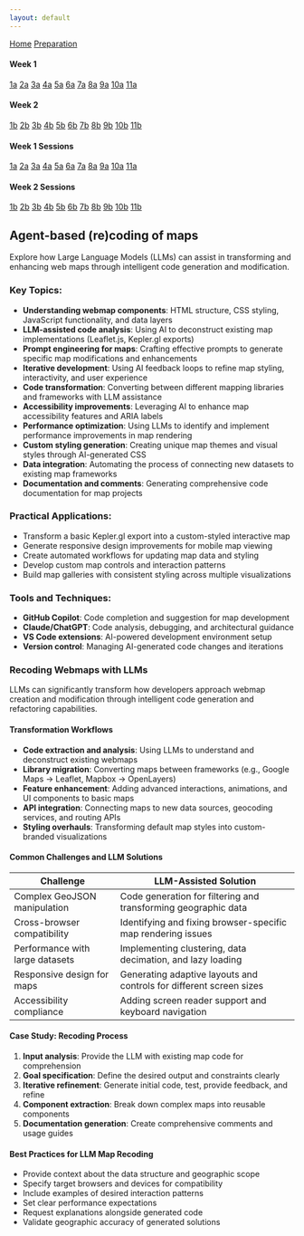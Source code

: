 ```yaml
---
layout: default
---
```


<a name="top"></a>

<div class="session-nav-sidebar">
  <a href="./index.html" class="session-nav-home">Home</a>
  <a href="./workshop-prep.html" class="session-nav-prep">Preparation</a>
  
  <div class="session-nav-week">
    <h4>Week 1</h4>
    <a href="./index.html#1a-introduction-to-spatial-humanities" class="session-nav-button">1a</a>
    <a href="./index.html#2a-modeling-spatial-data-for-the-humanities" class="session-nav-button">2a</a>
    <a href="./index.html#3a-critical-review-of-projects" class="session-nav-button">3a</a>
    <a href="./index.html#4a-semantic-annotation-with-recogito-and-visualizing-spatial-data-with-kepler" class="session-nav-button">4a</a>
    <a href="./index.html#5a-github-github-desktop-markdown-and-github-pages" class="session-nav-button">5a</a>
    <a href="./index.html#6a-github-github-desktop-markdown-and-github-pages-continued" class="session-nav-button">6a</a>
    <a href="./index.html#7a-map-visualization" class="session-nav-button">7a</a>
    <a href="./index.html#8a-intro-to-qgis" class="session-nav-button">8a</a>
    <a href="./index.html#9a-intro-to-qgis-continued" class="session-nav-button">9a</a>
    <a href="./index.html#10a-visit-to-bibliothèque-détude-et-de-conservation" class="session-nav-button">10a</a>
    <a href="./index.html#11a-agent-based-recoding-of-maps" class="session-nav-button">11a</a>
  </div>
  
  <div class="session-nav-week">
    <h4>Week 2</h4>
    <a href="./index.html#1b-xxxx" class="session-nav-button">1b</a>
    <a href="./index.html#2b-xxxx" class="session-nav-button">2b</a>
    <a href="./index.html#3b-xxxx" class="session-nav-button">3b</a>
    <a href="./index.html#4b-xxx" class="session-nav-button">4b</a>
    <a href="./index.html#5b-xxxx" class="session-nav-button">5b</a>
    <a href="./index.html#6b-xxxx" class="session-nav-button">6b</a>
    <a href="./index.html#7b-xxxx" class="session-nav-button">7b</a>
    <a href="./index.html#8b" class="session-nav-button">8b</a>
    <a href="./index.html#9b-xxxx" class="session-nav-button">9b</a>
    <a href="./index.html#10b-xxxx" class="session-nav-button">10b</a>
    <a href="./index.html#11b-xxxx" class="session-nav-button">11b</a>
  </div>
</div>

<div class="session-nav-mobile">
  <div class="session-nav-mobile-week">
    <h4>Week 1 Sessions</h4>
    <div class="session-nav-mobile-buttons">
      <a href="./index.html#1a-introduction-to-spatial-humanities" class="session-nav-mobile-button">1a</a>
      <a href="./index.html#2a-modeling-spatial-data-for-the-humanities" class="session-nav-mobile-button">2a</a>
      <a href="./index.html#3a-critical-review-of-projects" class="session-nav-mobile-button">3a</a>
      <a href="./index.html#4a-semantic-annotation-with-recogito-and-visualizing-spatial-data-with-kepler" class="session-nav-mobile-button">4a</a>
      <a href="./index.html#5a-github-github-desktop-markdown-and-github-pages" class="session-nav-mobile-button">5a</a>
      <a href="./index.html#6a-github-github-desktop-markdown-and-github-pages-continued" class="session-nav-mobile-button">6a</a>
      <a href="./index.html#7a-map-visualization" class="session-nav-mobile-button">7a</a>
      <a href="./index.html#8a-intro-to-qgis" class="session-nav-mobile-button">8a</a>
      <a href="./index.html#9a-intro-to-qgis-continued" class="session-nav-mobile-button">9a</a>
      <a href="./index.html#10a-visit-to-bibliothèque-détude-et-de-conservation" class="session-nav-mobile-button">10a</a>
      <a href="./index.html#11a-agent-based-recoding-of-maps" class="session-nav-mobile-button">11a</a>
    </div>
  </div>
  
  <div class="session-nav-mobile-week">
    <h4>Week 2 Sessions</h4>
    <div class="session-nav-mobile-buttons">
      <a href="./index.html#1b-xxxx" class="session-nav-mobile-button">1b</a>
      <a href="./index.html#2b-xxxx" class="session-nav-mobile-button">2b</a>
      <a href="./index.html#3b-xxxx" class="session-nav-mobile-button">3b</a>
      <a href="./index.html#4b-xxx" class="session-nav-mobile-button">4b</a>
      <a href="./index.html#5b-xxxx" class="session-nav-mobile-button">5b</a>
      <a href="./index.html#6b-xxxx" class="session-nav-mobile-button">6b</a>
      <a href="./index.html#7b-xxxx" class="session-nav-mobile-button">7b</a>
      <a href="./index.html#8b" class="session-nav-mobile-button">8b</a>
      <a href="./index.html#9b-xxxx" class="session-nav-mobile-button">9b</a>
      <a href="./index.html#10b-xxxx" class="session-nav-mobile-button">10b</a>
      <a href="./index.html#11b-xxxx" class="session-nav-mobile-button">11b</a>
    </div>
  </div>
</div>

## Agent-based (re)coding of maps

Explore how Large Language Models (LLMs) can assist in transforming and enhancing web maps through intelligent code generation and modification.

### Key Topics:

- **Understanding webmap components**: HTML structure, CSS styling, JavaScript functionality, and data layers
- **LLM-assisted code analysis**: Using AI to deconstruct existing map implementations (Leaflet.js, Kepler.gl exports)
- **Prompt engineering for maps**: Crafting effective prompts to generate specific map modifications and enhancements
- **Iterative development**: Using AI feedback loops to refine map styling, interactivity, and user experience
- **Code transformation**: Converting between different mapping libraries and frameworks with LLM assistance
- **Accessibility improvements**: Leveraging AI to enhance map accessibility features and ARIA labels
- **Performance optimization**: Using LLMs to identify and implement performance improvements in map rendering
- **Custom styling generation**: Creating unique map themes and visual styles through AI-generated CSS
- **Data integration**: Automating the process of connecting new datasets to existing map frameworks
- **Documentation and comments**: Generating comprehensive code documentation for map projects

### Practical Applications:

- Transform a basic Kepler.gl export into a custom-styled interactive map
- Generate responsive design improvements for mobile map viewing
- Create automated workflows for updating map data and styling
- Develop custom map controls and interaction patterns
- Build map galleries with consistent styling across multiple visualizations

### Tools and Techniques:

- **GitHub Copilot**: Code completion and suggestion for map development
- **Claude/ChatGPT**: Code analysis, debugging, and architectural guidance
- **VS Code extensions**: AI-powered development environment setup
- **Version control**: Managing AI-generated code changes and iterations

### Recoding Webmaps with LLMs

LLMs can significantly transform how developers approach webmap creation and modification through intelligent code generation and refactoring capabilities.

#### Transformation Workflows

- **Code extraction and analysis**: Using LLMs to understand and deconstruct existing webmaps
- **Library migration**: Converting maps between frameworks (e.g., Google Maps → Leaflet, Mapbox → OpenLayers)
- **Feature enhancement**: Adding advanced interactions, animations, and UI components to basic maps
- **API integration**: Connecting maps to new data sources, geocoding services, and routing APIs
- **Styling overhauls**: Transforming default map styles into custom-branded visualizations

#### Common Challenges and LLM Solutions

| Challenge | LLM-Assisted Solution |
|-----------|------------------------|
| Complex GeoJSON manipulation | Code generation for filtering and transforming geographic data |
| Cross-browser compatibility | Identifying and fixing browser-specific map rendering issues |
| Performance with large datasets | Implementing clustering, data decimation, and lazy loading |
| Responsive design for maps | Generating adaptive layouts and controls for different screen sizes |
| Accessibility compliance | Adding screen reader support and keyboard navigation |

#### Case Study: Recoding Process

1. **Input analysis**: Provide the LLM with existing map code for comprehension
2. **Goal specification**: Define the desired output and constraints clearly
3. **Iterative refinement**: Generate initial code, test, provide feedback, and refine
4. **Component extraction**: Break down complex maps into reusable components
5. **Documentation generation**: Create comprehensive comments and usage guides

#### Best Practices for LLM Map Recoding

- Provide context about the data structure and geographic scope
- Specify target browsers and devices for compatibility
- Include examples of desired interaction patterns
- Set clear performance expectations
- Request explanations alongside generated code
- Validate geographic accuracy of generated solutions
